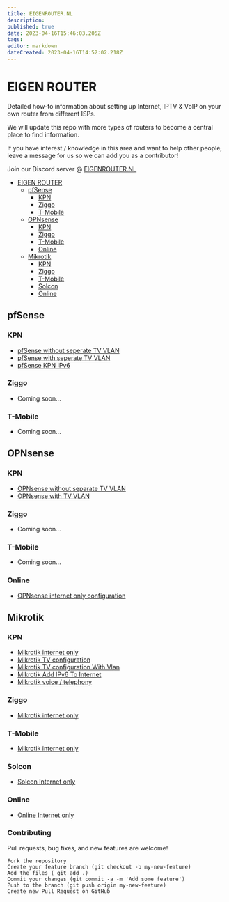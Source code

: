 ```yaml
---
title: EIGENROUTER.NL
description: 
published: true
date: 2023-04-16T15:46:03.205Z
tags: 
editor: markdown
dateCreated: 2023-04-16T14:52:02.218Z
---
```


# EIGEN ROUTER

Detailed how-to information about setting up Internet, IPTV & VoIP on your own router from different ISPs.

We will update this repo with more types of routers to become a central place to find information.

If you have interest / knowledge in this area and want to help other people, leave a message for us so we can add you as a contributor!

Join our Discord server @ [EIGENROUTER.NL](https://discord.gg/jfwsQUgU9e)

- [EIGEN ROUTER](#eigen-router)
  - [pfSense](#pfsense)
    - [KPN](#kpn)
    - [Ziggo](#ziggo)
    - [T-Mobile](#t-mobile)
  - [OPNsense](#opnsense)
    - [KPN](#kpn-1)
    - [Ziggo](#ziggo-1)
    - [T-Mobile](#t-mobile-1)
    - [Online](#online)
  - [Mikrotik](#mikrotik)
    - [KPN](#kpn-2)
    - [Ziggo](#ziggo-2)
    - [T-Mobile](#t-mobile-2)
    - [Solcon](#solcon)
    - [Online](#online)
  

## pfSense

### KPN
* [pfSense without seperate TV VLAN](/guides/pfsense/kpn/pfSense-without-vlan.md)
* [pfSense with seperate TV VLAN](guides/pfsense/KPN/pfSense-with-vlan.md)
* [pfSense KPN IPv6](guides/pfsense/KPN/pfSense-ipv6.md)

### Ziggo
* Coming soon...

### T-Mobile
* Coming soon...

## OPNsense

### KPN
* [OPNsense without separate TV VLAN](guides/opnsense/KPN/opnsense-without-vlan.md)
* [OPNsense with TV VLAN](guides/opnsense/KPN/opnsense-with-vlan.md)

### Ziggo
* Coming soon...

### T-Mobile
* Coming soon...

### Online
* [OPNsense internet only configuration](guides/opnsense/Online/opnsense-internet-only.md)

## Mikrotik

### KPN
* [Mikrotik internet only](guides/mikrotik/KPN/Mikrotik-Internet-only.md)
* [Mikrotik TV configuration](guides/mikrotik/KPN/Mikrotik-tv-settings.md)
* [Mikrotik TV configuration With Vlan](guides/mikrotik/KPN/Mikrotik-tv-settings-with-vlan.md)
* [Mikrotik Add IPv6 To Internet](guides/mikrotik/KPN/Mikrotik-toevoegen-van-ipv6-aan-internet-only.md)
* [Mikrotik voice / telephony](guides/mikrotik/KPN/Mikrotik-voice-telephony.md)

### Ziggo
* [Mikrotik internet only](guides/mikrotik/Ziggo/Mikrotik-internet-only.md)

### T-Mobile
* [Mikrotik internet only](guides/mikrotik/T-Mobile/Mikrotik-Internet-only.md)

### Solcon
* [Solcon Internet only](guides/mikrotik/Solcon/Internet-only.md)  

### Online
* [Online Internet only](guides/mikrotik/Online/Mikrotik-Internet-only.md)


### Contributing
Pull requests, bug fixes, and new features are welcome!

```
Fork the repository
Create your feature branch (git checkout -b my-new-feature)
Add the files ( git add .)
Commit your changes (git commit -a -m 'Add some feature')
Push to the branch (git push origin my-new-feature)
Create new Pull Request on GitHub
```
